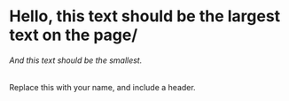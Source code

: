# Hello, this text should be the largest text on the page/
###### And this text should be the smallest.

Replace this with your name, and include a header.
